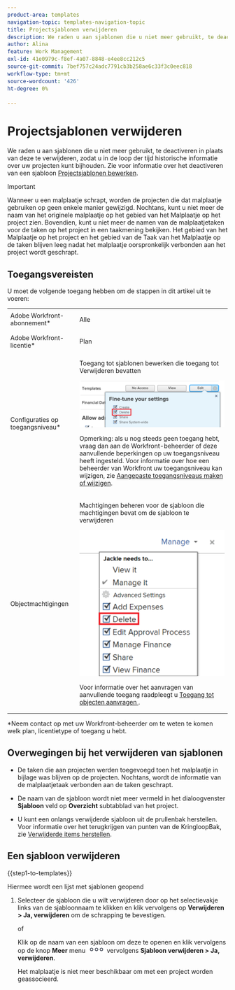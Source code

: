 ```yaml
---
product-area: templates
navigation-topic: templates-navigation-topic
title: Projectsjablonen verwijderen
description: We raden u aan sjablonen die u niet meer gebruikt, te deactiveren in plaats van deze te verwijderen, zodat u in de loop der tijd historische informatie over uw projecten kunt bijhouden. Voor informatie over het deactiveren van een malplaatje, zie projectmalplaatjes uitgeven.
author: Alina
feature: Work Management
exl-id: 41e0979c-f8ef-4a07-8848-e4ee8cc212c5
source-git-commit: 7bef757c24adc7791cb3b258ae6c33f3c0eec818
workflow-type: tm+mt
source-wordcount: '426'
ht-degree: 0%

---
```


# Projectsjablonen verwijderen

We raden u aan sjablonen die u niet meer gebruikt, te deactiveren in plaats van deze te verwijderen, zodat u in de loop der tijd historische informatie over uw projecten kunt bijhouden. Zie voor informatie over het deactiveren van een sjabloon [Projectsjablonen bewerken](../../../manage-work/projects/create-and-manage-templates/edit-templates.md).

>[!IMPORTANT]
>
>Wanneer u een malplaatje schrapt, worden de projecten die dat malplaatje gebruiken op geen enkele manier gewijzigd. Nochtans, kunt u niet meer de naam van het originele malplaatje op het gebied van het Malplaatje op het project zien. Bovendien, kunt u niet meer de namen van de malplaatjetaken voor de taken op het project in een taakmening bekijken. Het gebied van het Malplaatje op het project en het gebied van de Taak van het Malplaatje op de taken blijven leeg nadat het malplaatje oorspronkelijk verbonden aan het project wordt geschrapt.

## Toegangsvereisten

U moet de volgende toegang hebben om de stappen in dit artikel uit te voeren:

<table style="table-layout:auto"> 
 <col> 
 <col> 
 <tbody> 
  <tr> 
   <td role="rowheader">Adobe Workfront-abonnement*</td> 
   <td> <p>Alle</p> </td> 
  </tr> 
  <tr> 
   <td role="rowheader">Adobe Workfront-licentie*</td> 
   <td> <p>Plan </p> </td> 
  </tr> 
  <tr> 
   <td role="rowheader">Configuraties op toegangsniveau*</td> 
   <td> <p>Toegang tot sjablonen bewerken die toegang tot Verwijderen bevatten</p> <p> <img src="assets/template-access-level-with-advanced-settings-350x113.png" style="width: 350;height: 113;"> </p> <p>Opmerking: als u nog steeds geen toegang hebt, vraag dan aan de Workfront-beheerder of deze aanvullende beperkingen op uw toegangsniveau heeft ingesteld. Voor informatie over hoe een beheerder van Workfront uw toegangsniveau kan wijzigen, zie <a href="../../../administration-and-setup/add-users/configure-and-grant-access/create-modify-access-levels.md" class="MCXref xref">Aangepaste toegangsniveaus maken of wijzigen</a>.</p> </td> 
  </tr> 
  <tr> 
   <td role="rowheader">Objectmachtigingen</td> 
   <td> <p>Machtigingen beheren voor de sjabloon die machtigingen bevat om de sjabloon te verwijderen</p> <p> <img src="assets/template-manage-permissions-with-advanced-settings-350x352.png" style="width: 350;height: 352;"> </p> <p>Voor informatie over het aanvragen van aanvullende toegang raadpleegt u <a href="../../../workfront-basics/grant-and-request-access-to-objects/request-access.md" class="MCXref xref">Toegang tot objecten aanvragen </a>.</p> </td> 
  </tr> 
 </tbody> 
</table>

&#42;Neem contact op met uw Workfront-beheerder om te weten te komen welk plan, licentietype of toegang u hebt.

## Overwegingen bij het verwijderen van sjablonen

* De taken die aan projecten werden toegevoegd toen het malplaatje in bijlage was blijven op de projecten. Nochtans, wordt de informatie van de malplaatjetaak verbonden aan de taken geschrapt.
* De naam van de sjabloon wordt niet meer vermeld in het dialoogvenster **Sjabloon** veld op **Overzicht** subtabblad van het project.

* U kunt een onlangs verwijderde sjabloon uit de prullenbak herstellen. Voor informatie over het terugkrijgen van punten van de KringloopBak, zie [Verwijderde items herstellen](../../../administration-and-setup/manage-workfront/manage-deleted-items/restore-deleted-items.md).

## Een sjabloon verwijderen

{{step1-to-templates}}

Hiermee wordt een lijst met sjablonen geopend

1. Selecteer de sjabloon die u wilt verwijderen door op het selectievakje links van de sjabloonnaam te klikken en klik vervolgens op **Verwijderen > Ja, verwijderen** om de schrapping te bevestigen.

   of

   Klik op de naam van een sjabloon om deze te openen en klik vervolgens op de knop **Meer** menu ![](assets/qs-more-icon-on-an-object.png) vervolgens **Sjabloon verwijderen > Ja, verwijderen**.

   Het malplaatje is niet meer beschikbaar om met een project worden geassocieerd.
